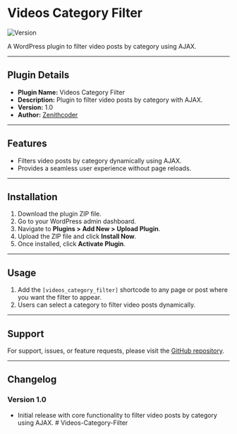 # Videos Category Filter

![Version](https://img.shields.io/badge/Version-1.0-blue)

A WordPress plugin to filter video posts by category using AJAX.

---

## Plugin Details

- **Plugin Name:** Videos Category Filter
- **Description:** Plugin to filter video posts by category with AJAX.
- **Version:** 1.0
- **Author:** [Zenithcoder](https://github.com/Zenithcoder)

---

## Features

- Filters video posts by category dynamically using AJAX.
- Provides a seamless user experience without page reloads.

---

## Installation

1. Download the plugin ZIP file.
2. Go to your WordPress admin dashboard.
3. Navigate to **Plugins > Add New > Upload Plugin**.
4. Upload the ZIP file and click **Install Now**.
5. Once installed, click **Activate Plugin**.

---

## Usage

1. Add the `[videos_category_filter]` shortcode to any page or post where you want the filter to appear.
2. Users can select a category to filter video posts dynamically.

---

## Support

For support, issues, or feature requests, please visit the [GitHub repository](https://github.com/Zenithcoder).

---

## Changelog

### Version 1.0
- Initial release with core functionality to filter video posts by category using AJAX.  #   V i d e o s - C a t e g o r y - F i l t e r  
 